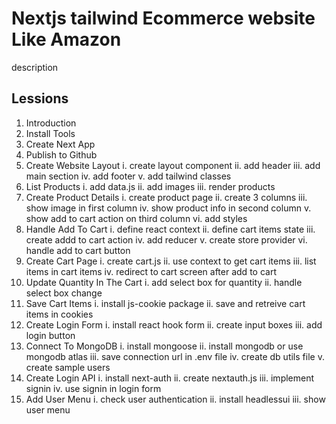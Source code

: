 # Nextjs tailwind Ecommerce website Like Amazon

description

## Lessions

1. Introduction
2. Install Tools
3. Create Next App
4. Publish to Github
5. Create Website Layout
   i. create layout component
   ii. add header
   iii. add main section
   iv. add footer
   v. add tailwind classes
6. List Products
   i. add data.js
   ii. add images
   iii. render products
7. Create Product Details
   i. create product page
   ii. create 3 columns
   iii. show image in first column
   iv. show product info in second column
   v. show add to cart action on third column
   vi. add styles
8. Handle Add To Cart
   i. define react context
   ii. define cart items state
   iii. create addd to cart action
   iv. add reducer
   v. create store provider
   vi. handle add to cart button
9. Create Cart Page
   i. create cart.js
   ii. use context to get cart items
   iii. list items in cart items
   iv. redirect to cart screen after add to cart
10. Update Quantity In The Cart
    i. add select box for quantity
    ii. handle select box change
11. Save Cart Items
    i. install js-cookie package
    ii. save and retreive cart items in cookies
12. Create Login Form
    i. install react hook form
    ii. create input boxes
    iii. add login button
13. Connect To MongoDB
    i. install mongoose
    ii. install mongodb or use mongodb atlas
    iii. save connection url in .env file
    iv. create db utils file
    v. create sample users
14. Create Login API
    i. install next-auth
    ii. create nextauth.js
    iii. implement signin
    iv. use signin in login form
15. Add User Menu
    i. check user authentication
    ii. install headlessui
    iii. show user menu
